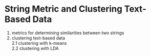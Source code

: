 # String Metric and Clustering Text-Based Data
1. metrics for determining similarities between two strings  
2. clustering text-based data <br /> 
		2.1 clustering with k-means <br /> 
 		2.2 clustering with LDA <br /> 
